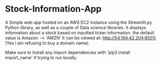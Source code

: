 # Stock-Information-App
A Simple web app hosted on an AWS EC2 instance using the Streamlit.py Python library, as well as a couple of Data science libraries. It displays information about a stock based on inputted ticker information. the default value is Amazon -->  'AMZN' It can be viewed at: http://54.194.42.204:8501/ (Yes I am refusing to buy a domain name).

Make sure to install any import dependencies with 'pip3 install import_name' if trying to run locally.
